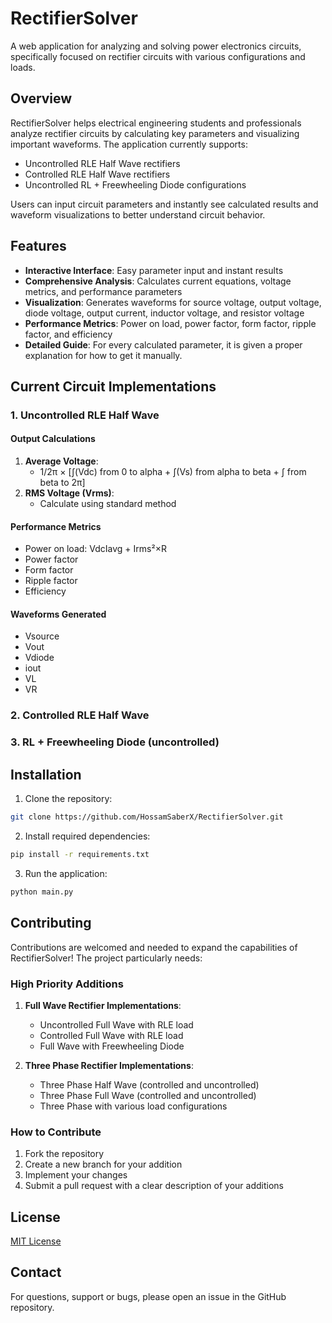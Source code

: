 # RectifierSolver

A web application for analyzing and solving power electronics circuits, specifically focused on rectifier circuits with various configurations and loads.

## Overview

RectifierSolver helps electrical engineering students and professionals analyze rectifier circuits by calculating key parameters and visualizing important waveforms. The application currently supports:

- Uncontrolled RLE Half Wave rectifiers
- Controlled RLE Half Wave rectifiers
- Uncontrolled RL + Freewheeling Diode configurations

Users can input circuit parameters and instantly see calculated results and waveform visualizations to better understand circuit behavior.

## Features

- **Interactive Interface**: Easy parameter input and instant results
- **Comprehensive Analysis**: Calculates current equations, voltage metrics, and performance parameters
- **Visualization**: Generates waveforms for source voltage, output voltage, diode voltage, output current, inductor voltage, and resistor voltage
- **Performance Metrics**: Power on load, power factor, form factor, ripple factor, and efficiency
- **Detailed Guide**: For every calculated parameter, it is given a proper explanation for how to get it manually.

## Current Circuit Implementations

### 1. Uncontrolled RLE Half Wave

#### Output Calculations
1. **Average Voltage**:
   - 1/2π × [∫(Vdc) from 0 to alpha + ∫(Vs) from alpha to beta + ∫ from beta to 2π]
2. **RMS Voltage (Vrms)**:
   - Calculate using standard method

#### Performance Metrics
- Power on load: VdcIavg + Irms²×R
- Power factor
- Form factor
- Ripple factor
- Efficiency

#### Waveforms Generated
- Vsource
- Vout
- Vdiode
- iout
- VL
- VR

### 2. Controlled RLE Half Wave

### 3. RL + Freewheeling Diode (uncontrolled)

## Installation

1. Clone the repository:
```bash
git clone https://github.com/HossamSaberX/RectifierSolver.git
```

2. Install required dependencies:
```bash
pip install -r requirements.txt
```

3. Run the application:
```bash
python main.py
```

## Contributing

Contributions are welcomed and needed to expand the capabilities of RectifierSolver! 
The project particularly needs:

### High Priority Additions
1. **Full Wave Rectifier Implementations**:
   - Uncontrolled Full Wave with RLE load
   - Controlled Full Wave with RLE load
   - Full Wave with Freewheeling Diode

2. **Three Phase Rectifier Implementations**:
   - Three Phase Half Wave (controlled and uncontrolled)
   - Three Phase Full Wave (controlled and uncontrolled)
   - Three Phase with various load configurations

### How to Contribute
1. Fork the repository
2. Create a new branch for your addition
3. Implement your changes
4. Submit a pull request with a clear description of your additions


## License

[MIT License](LICENSE)

## Contact

For questions, support or bugs, please open an issue in the GitHub repository.
